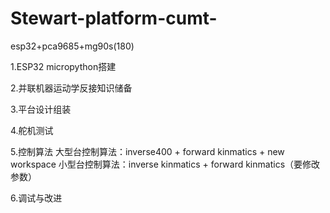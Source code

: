 # Stewart-platform-cumt-
esp32+pca9685+mg90s(180)

1.ESP32  micropython搭建

2.并联机器运动学反接知识储备

3.平台设计组装

4.舵机测试

5.控制算法
  大型台控制算法：inverse400 + forward kinmatics + new workspace
  小型台控制算法：inverse kinmatics + forward kinmatics（要修改参数） 

6.调试与改进
